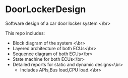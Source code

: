 # DoorLockerDesign
Software design of a car door locker system <\br>

This repo includes:
- Block diagram of the system <\br>
- Layered architecture of both ECUs<\br>
- Sequence diagram of both ECUs<\br>
- State machine for both ECUs<\br>
- Detailed reports for static and dynamic designs<\br>
  - Includes APIs,Bus load,CPU load.<\br>

